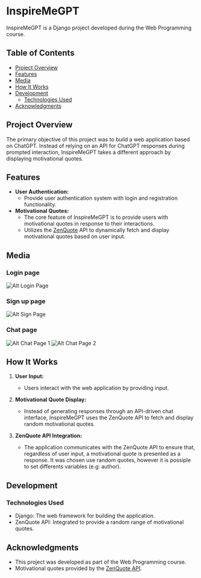 # InspireMeGPT

InspireMeGPT is a Django project developed during the Web Programming course.

## Table of Contents

- [Project Overview](#project-overview)
- [Features](#features)
- [Media](#media)
- [How It Works](#how-it-works)
- [Development](#development)
    - [Technologies Used](#technologies-used)
- [Acknowledgments](#acknowledgments)

## Project Overview

The primary objective of this project was to build a web application based on ChatGPT. Instead of relying on an API for ChatGPT responses during prompted interaction, InspireMeGPT takes a different approach by displaying motivational quotes.

## Features
- **User Authentication:**
  - Provide user authentication system with login and registration functionality.
- **Motivational Quotes:**
  - The core feature of InspireMeGPT is to provide users with motivational quotes in response to their interactions.
  - Utilizes the [ZenQuote](https://zenquotes.io/) API to dynamically fetch and display motivational quotes based on user input.
 
## Media
### Login page
![Alt Login Page](https://media.discordapp.net/attachments/1198437251907080244/1198438091598348288/Screenshot_from_2024-01-20_22-15-27.png?ex=65bee772&is=65ac7272&hm=a075d6ba21274d3aca55406ffa4017c6f8bb48bb63ca3f14a07615c7df72d7b2&=&format=webp&quality=lossless&width=811&height=444)
### Sign up page
![Alt Sign Page](https://cdn.discordapp.com/attachments/1198437251907080244/1198438091178913832/Screenshot_from_2024-01-20_22-15-40.png?ex=65bee772&is=65ac7272&hm=7fe43a7902f4dbe6e1a71b103f1eae94b4344e05e904ea3e13678f61415cbec8&)

### Chat page
![Alt Chat Page 1](https://cdn.discordapp.com/attachments/1198437251907080244/1198438090100985977/Screenshot_from_2024-01-20_22-15-59.png?ex=65bee772&is=65ac7272&hm=cdfcbeefc9e76337cc501fce04c83efe7cb1a8defc7c67d4852adbf23708b4dc&)
![Alt Chat Page 2](https://cdn.discordapp.com/attachments/1198437251907080244/1198438089211789485/Screenshot_from_2024-01-20_22-16-24.png?ex=65bee772&is=65ac7272&hm=f8b844d1d8721354374d16508d86d22d60fab11d1e4ceafc1436617bb858c8fe&)

## How It Works

1. **User Input:**
   - Users interact with the web application by providing input.

2. **Motivational Quote Display:**
   - Instead of generating responses through an API-driven chat interface, InspireMeGPT uses the ZenQuote API to fetch and display random motivational quotes.

3. **ZenQuote API Integration:**
   - The application communicates with the ZenQuote API to ensure that, regardless of user input, a motivational quote is presented as a response. It was chosen use random quotes, however it is possiple to set differents variables (e.g: author).

## Development

### Technologies Used

- Django: The web framework for building the application.
- ZenQuote API: Integrated to provide a random range of motivational quotes.

## Acknowledgments

- This project was developed as part of the Web Programming course.
- Motivational quotes provided by the [ZenQuote API](https://zenquotes.io/).
